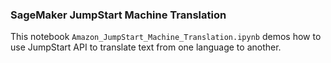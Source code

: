 ### SageMaker JumpStart Machine Translation
This notebook `Amazon_JumpStart_Machine_Translation.ipynb` demos how to use JumpStart API to translate text from one language to another.
